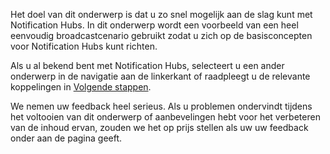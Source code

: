 
Het doel van dit onderwerp is dat u zo snel mogelijk aan de slag kunt met Notification Hubs. In dit onderwerp wordt een voorbeeld van een heel eenvoudig broadcastcenario gebruikt zodat u zich op de basisconcepten voor Notification Hubs kunt richten.

Als u al bekend bent met Notification Hubs, selecteert u een ander onderwerp in de navigatie aan de linkerkant of raadpleegt u de relevante koppelingen in [Volgende stappen](#next-steps).

We nemen uw feedback heel serieus. Als u problemen ondervindt tijdens het voltooien van dit onderwerp of aanbevelingen hebt voor het verbeteren van de inhoud ervan, zouden we het op prijs stellen als uw uw feedback onder aan de pagina geeft.


<!--HONumber=Sep16_HO3-->


